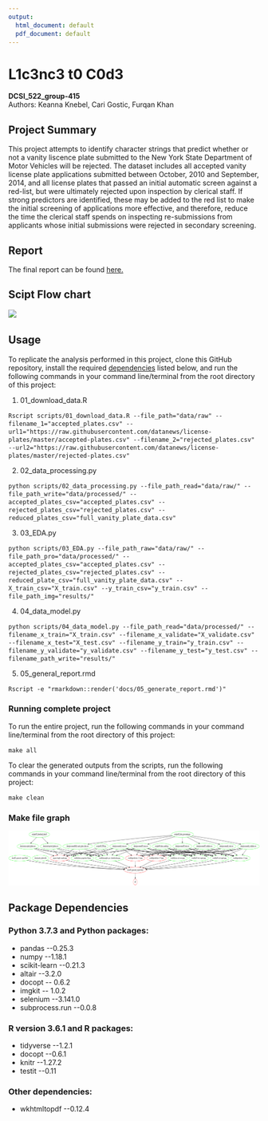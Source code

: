 ```yaml
---
output:
  html_document: default
  pdf_document: default
---
```

# L1c3nc3 t0 C0d3  
**DCSI_522_group-415**  
Authors: Keanna Knebel, Cari Gostic, Furqan Khan

## Project Summary  
This project attempts to identify character strings that predict whether or not a vanity liscence plate submitted to the New York State Department of Motor Vehicles will be rejected. The dataset includes all accepted vanity license plate applications submitted between October, 2010 and September, 2014, and all license plates that passed an initial automatic screen against a red-list, but were ultimately rejected upon inspection by clerical staff. If strong predictors are identified, these may be added to the red list to make the initial screening of applications more effective, and therefore, reduce the time the clerical staff spends on inspecting re-submissions from applicants whose initial submissions were rejected in secondary screening.

## Report
The final report can be found [here.](https://ubc-mds.github.io/DSCI_522_group_415/docs/05_generate_report.html)

## Scipt Flow chart

![](script_flowchart.png)

## Usage

To replicate the analysis performed in this project, clone this GitHub repository, install the required [dependencies](#package-dependencies) listed below, and run the following commands in your command line/terminal from the root directory of this project:

1. 01_download_data.R
```
Rscript scripts/01_download_data.R --file_path="data/raw" --filename_1="accepted_plates.csv" --url1="https://raw.githubusercontent.com/datanews/license-plates/master/accepted-plates.csv" --filename_2="rejected_plates.csv" --url2="https://raw.githubusercontent.com/datanews/license-plates/master/rejected-plates.csv"
```

2. 02_data_processing.py
```
python scripts/02_data_processing.py --file_path_read="data/raw/" --file_path_write="data/processed/" --accepted_plates_csv="accepted_plates.csv" --rejected_plates_csv="rejected_plates.csv" --reduced_plates_csv="full_vanity_plate_data.csv" 
```

3. 03_EDA.py
```
python scripts/03_EDA.py --file_path_raw="data/raw/" --file_path_pro="data/processed/" --accepted_plates_csv="accepted_plates.csv" --rejected_plates_csv="rejected_plates.csv" --reduced_plate_csv="full_vanity_plate_data.csv" --X_train_csv="X_train.csv" --y_train_csv="y_train.csv" --file_path_img="results/"
```

4. 04_data_model.py
```
python scripts/04_data_model.py --file_path_read="data/processed/" --filename_x_train="X_train.csv" --filename_x_validate="X_validate.csv" --filename_x_test="X_test.csv" --filename_y_train="y_train.csv" --filename_y_validate="y_validate.csv" --filename_y_test="y_test.csv" --filename_path_write="results/"
```

5. 05_general_report.rmd
```
Rscript -e "rmarkdown::render('docs/05_generate_report.rmd')"
```

### Running complete project

To run the entire project, run the following commands in your command line/terminal from the root directory of this project:

```
make all
```

To clear the generated outputs from the scripts, run the following commands in your command line/terminal from the root directory of this project:

```
make clean
```

### Make file graph

![](Makefile_graph.png)

  
## Package Dependencies

### Python 3.7.3 and Python packages:

- pandas --0.25.3
- numpy --1.18.1
- scikit-learn --0.21.3
- altair --3.2.0
- docopt -- 0.6.2
- imgkit -- 1.0.2
- selenium --3.141.0
- subprocess.run --0.0.8

### R version 3.6.1 and R packages:

- tidyverse --1.2.1
- docopt --0.6.1
- knitr --1.27.2
- testit --0.11

### Other dependencies:

- wkhtmltopdf --0.12.4

